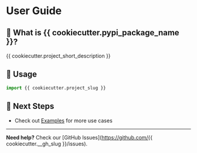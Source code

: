 # User Guide

## 🎯 What is {{ cookiecutter.pypi_package_name }}?

{{ cookiecutter.project_short_description }}

## 📖 Usage

```python
import {{ cookiecutter.project_slug }}
```

## 🔗 Next Steps

- Check out [Examples](examples.md) for more use cases

---

**Need help?** Check our [GitHub Issues](https://github.com/{{ cookiecutter.__gh_slug }}/issues).
